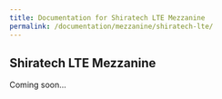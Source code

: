 ```yaml
---
title: Documentation for Shiratech LTE Mezzanine
permalink: /documentation/mezzanine/shiratech-lte/
---
```

## Shiratech LTE Mezzanine

Coming soon...
